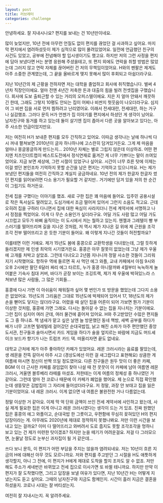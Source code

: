 ```yaml
---
layout: post
title: 러브레터
categories: challenge
---
```


안녕하세요. 잘 지내시나요? 편지를 보내는 건 10년만이네요.

많이 늦었지만, 10년 전에 아무런 언질도 없이 편지를 끊었던 걸 사과하고 싶어요. 마지막 편지에서 염려하셨듯이 제가 심적으로 많이 몰려있었어요. 일전에 언급했던 친구의 사건도 있었고, 공부에 전념해야 할 입시생이기도 했고요. 하지만 저의 그런 사정을 편지에 담아 보냈다면 H는 분명 응원해 주셨을테고, 또 편지 외에도 연락을 취할 방법은 많았는데 그러지 않고 연락 자체를 끊어버린 건 저의 무책임이었어요. H와의 펜팔은 제게도 아주 소중한 관계였는데, 그 끝을 올바르게 맺지 못해서 많이 후회되고 아쉽더라구요.

지난 10년간의 제 근황을 전하자면 저는 대학을 졸업하고 회사에 취직했습니다. 벌써 4년차 직장인이에요. 얼마 전엔 4년간 저축한 돈과 대출의 힘을 빌려 전셋집을 구했습니다. 회사에 도보 출퇴근할 수 있는 거리의 오피스텔이에요. 지은 지 얼마 안돼서 깨끗하긴 한데, 그래도 그렇지 10평도 안되는 집이 어찌나 비싼지 헛웃음이 나오더라구요. 심지어 그 비싼 집을 서로 먼저 찜하려고 난리였어요. 이래서 전세대란, 전세대란, 하는 거구나 실감했죠. 그러다 문득 H가 언젠가 집 이야기를 편지에서 하셨던 게 생각이 났어요. 남자친구와 동거를 하고 있는데 둘이 살기엔 집이 좁아서 다른 곳을 알아보고 있다는, 아주 사소한 언급이었지만요.

저는 여전히 H가 보내준 편지를 모두 간직하고 있어요. 이따금 생각나는 날에 하나씩 다시 꺼내 펼쳐보면 2010년이 글자 하나하나에 고스란히 담겨있거든요. 그게 제 마음을 얼마나 몽글몽글하게 만드는지… 2010년 자체는 별로 그립지 않은데 이상하죠. 어떤 편지엔 치즈인더트랩이 베스트도전에서 정식연재로 옮겨간 게 너무 기쁘다는 말이 쓰여있었어요. 지금 보면 세상에, 그런 시절이 있었구나 싶어요. 시간이 너무 흐른 탓에 이제는 이걸 썼던 본인조차 기억하지 못할 순간을 남은 편지는 기억하고 있으니까요. H는 제가 보냈던 편지들을 여전히 간직하고 계실지 궁금하네요. 10년 전의 제가 한글자 한글자 썼던 편지를 읽어보려면 다소 용기가 필요할 거 같지만.. 거기에만 담겨 있을 저의 한 순간이 그립기도 하거든요.

전세 집을 구했다는 이야기를 했죠. 새로 구한 집은 꽤 마음에 들어요. 입주민 공용시설로 작은 독서실도 딸려있고, 도심가에서 조금 떨어져 있어서 그런지 소음도 적고요. 근데 오히려 집을 구하러 다니면서 집에 대한 욕심이 사라지더니 전세 계약서에 서명하고 나서 정점을 찍었어요. 이게 다 무슨 소용인가 싶더라구요. 어딜 가도 사람 많고 어딜 가도 시끄럽고 모두가 바삐 움직이는 이 도시에서 저는 뭘하고 있는지. 헨젤과 그레텔이 빵 부스러기를 떨어뜨리며 길을 지나온 것처럼, 저 역시 제가 지나온 길 위에 제 근원을 조각조각 전부 떨어뜨리고 온 듯한 기분이 들어요. 왜 이렇게 지나간 것들이 허전할까요?

이를테면 이런 거예요. 제가 15년도 봄에 홍콩으로 교환학생을 다녀왔는데, 그럴 듯하게 들리겠지만 제 인생 최악의 시기였거든요. 홍콩은 아무 잘못이 없었는데 그냥 제가 우울에 고개를 처박고 살았죠. 그런데 다녀오고 2년쯤 지나니까 정말 사소한 것들이 그리워지기 시작했어요. 항하우 역에 들르면 꼭 사 먹던 에그 와플, 교내 카페에서 아침 9시와 오후 2시에만 팔던 6달러 짜리 에그 타르트, 누가 홍콩 아니랄까봐 4월부터 눅눅하게 눌어붙은 기숙사 침대 커버, 바다가 곧장 보이는 조깅트랙, 제가 제 우울에 박혀있느라 스쳐보낸 많은 사람들, 그 많은 기회들…

홍콩에 다시 가면 이 아쉬움이 채워질까 싶어 몇 번인가 또 방문을 했었는데 그다지 소용은 없었어요. 15년도의 그리움은 그대로 15년도에 박제되어 있어서 17, 18년도의 제가 손을 뻗어도 닿지는 않더라구요. 어렸을 때 살던 집을 어른이 되어 가보면 뭔가 기분이 이상한 것처럼, 홍콩에 가면 그래요. 다시는 돌아갈 수 없는 집을 지나치는 기분이에요. 그런 집이 심지어 여러 군데, 여러 물건에 흩어져 있어요. H와 주고받았던 수많은 편지들도 그 중 하나죠. 책 냄새가 맡고 싶은 날엔 늘 방문했던 동네 책방, 새벽 공부를 하다가 배가 너무 고프면 털레털레 걸어갔던 순대국밥집, 낡고 해진 소파가 아주 편안했던 중앙도서관, 친구들과 술마시면서 카드 게임을 하다가 술을 엎지르는 바람에 지금도 머드셰이크 보드카 향기가 나는 트럼프 카드 덱. 떠올리자면 끝도 없네요.

대학교 근처에 제가 아주 좋아하던 카페가 있었어요. 레몬 크러시라는 음료를 팔았는데, 생 레몬을 잔뜩 갈아서 아주 시고 (경상도에선 이런 걸 새그랍다고 표현해요) 상큼한 게 여름에 마시면 정신이 반짝 뜨일 정도였어요. 다른 친구들은 원두 맛이 더 좋은 카페, BGM 이 더 근사한 카페를 끊임없이 찾아 나설 때 전 꿋꿋이 이 카페에 남아 여름엔 레몬 크러시, 겨울엔 블루베리 라떼를 마셨죠. 저한테는 이게 여름의 정체성 중 하나였던 거 같아요. 그런데 얼마 전 코로나 때문에 이 카페가 폐업을 했어요. 제 눈으로 직접 확인했는데 생뚱맞은 김밥집이 그 자리에 들어섰더라구요. 저 정말, 과장 안 보태고 집을 잃은 기분이었어요. 내 레몬 크러시. 이게 없으면 내 여름은 불완전한 거나 다름없는데.

정말 이상한 거 같아요. 이제 막 억 단위 금액이 쓰인 전세 계약서에 사인하고 왔는데, 사실 제게 필요한 집은 이게 아니고 레몬 크러시였다는 생각이 드는 거 있죠. 진짜 원했던 집은 홍콩의 에그 와플이고, 순대국밥 한 그릇이고, 우편함에 무심히 꽂혀있던 H의 편지 답장이라는 게. 아무래도 2020년에 제대로 정착하지 못했나봐요. 저만 이런 시간을 보내고 있는 걸까요? 이미 다 떨어뜨리고 와버려서 도로 줍지도 못할 조각조각을 멍하니 보고 있는 건 제가 미련한 탓이겠죠? 하지만 눈을 떼기가 어려운걸요. 저걸 다 그러모으면, 눈물날 정도로 눈부신 과자집이 될 거 같은데…

쓰다 보니 문득, 이 편지가 어떤 부담을 주지는 않을까 염려되네요. 저는 10년이 흐른 지금의 H에 대해선 아무 것도 모르니까요. 저와 편지를 주고받던 그 시절을 H도 애틋하게 생각할지, 아니 그 전에, 이 편지가 H에게 제대로 도착을 할지 조차도 알 수 없죠. 저만 해도 주소가 세네번은 바뀌었고 전세 집으로 이사가면 또 바뀔 테니까요. 하지만 만약 이 편지가 잘 도착했다면, 그리고 답장을 보낼 여유가 있다면, 지난 10년간 H는 어떻게 지냈는지도 듣고 싶어요. 그때의 남자친구와 지금도 함께인지. 시간이 흘러 지금은 결혼을 하셨을지. 코로나 시대는 잘 버티셨는지.

여전히 잘 지내시는지. 꼭 알려주세요.
